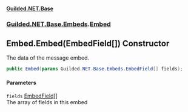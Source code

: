 #### [Guilded.NET.Base](Guilded_NET_Base.md 'Guilded.NET.Base')
### [Guilded.NET.Base.Embeds](Guilded_NET_Base.md#Guilded_NET_Base_Embeds 'Guilded.NET.Base.Embeds').[Embed](Embed.md 'Guilded.NET.Base.Embeds.Embed')
## Embed.Embed(EmbedField[]) Constructor
The data of the message embed.  
```csharp
public Embed(params Guilded.NET.Base.Embeds.EmbedField[] fields);
```
#### Parameters
<a name='Guilded_NET_Base_Embeds_Embed_Embed(Guilded_NET_Base_Embeds_EmbedField__)_fields'></a>
`fields` [EmbedField](EmbedField.md 'Guilded.NET.Base.Embeds.EmbedField')[[]](https://docs.microsoft.com/en-us/dotnet/api/System.Array 'System.Array')  
The array of fields in this embed
  
